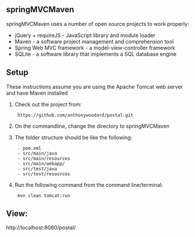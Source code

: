 springMVCMaven
--------------
springMVCMaven uses a number of open source projects to work properly:

*   jQuery + requireJS - JavaScript library and module loader
*   Maven - a software project management and comprehension tool
*   Spring Web MVC framework - a model-view-controller framework
*   SQLite - a software library that implements a SQL database engine
    
Setup
---------------------
These instructions assume you are using the Apache Tomcat web server and have Maven installed

1. Check out the project from:

        https://github.com/anthonywoodard/postal.git

2. On the commandline, change the directory to springMVCMaven
		
3. The folder structure should be like the following:

        - pom.xml
        - src/main/java
        - src/main/resources
        - src/main/webapp/
        - src/test/java
        - src/test/resources
    
4. Run the following command from the command line/terminal:
    
        mvn clean tomcat:run
   
View:
-----
http://localhost:8080/postal/
    